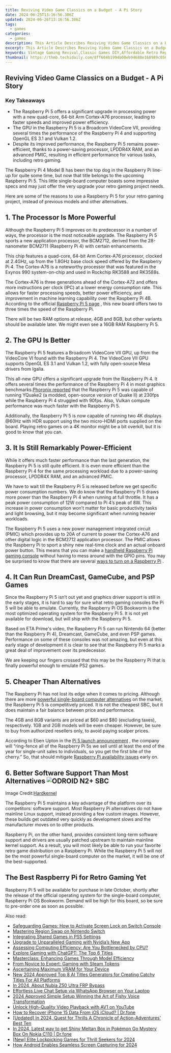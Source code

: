 ```yaml
---
title: Reviving Video Game Classics on a Budget - A Pi Story
date: 2024-06-25T13:16:56.386Z
updated: 2024-06-26T13:16:56.386Z
tags:
  - games
categories:
  - games
description: This Article Describes Reviving Video Game Classics on a Budget - A Pi Story
excerpt: This Article Describes Reviving Video Game Classics on a Budget - A Pi Story
keywords: Vintage Gaming Revival,Classic Games DIY,Affordable Retro Replay,Legacy Video Game Remake,Budget Gaming Rewind,Pi Story Gaming Tips,Low-Cost Game Restoration
thumbnail: https://thmb.techidaily.com/8ff604b1994b08eb94688e168989c0566c68ac5579a7ef54ad52cac70e587e21.jpg
---
```


## Reviving Video Game Classics on a Budget - A Pi Story

### Key Takeaways

* The Raspberry Pi 5 offers a significant upgrade in processing power with a new quad-core, 64-bit Arm Cortex-A76 processor, leading to faster speeds and improved power efficiency.
* The GPU in the Raspberry Pi 5 is a Broadcom VideoCore VII, providing several times the performance of the Raspberry Pi 4 and supporting OpenGL ES 3.1 and Vulkan 1.2.
* Despite its improved performance, the Raspberry Pi 5 remains power-efficient, thanks to a power-saving processor, LPDDR4X RAM, and an advanced PMIC, resulting in efficient performance for various tasks, including retro gaming.

 The Raspberry Pi 4 Model B has been the top dog in the Raspberry Pi line-up for quite some time, but now that title belongs to the upcoming Raspberry Pi 5\. This little single-board computer boasts some impressive specs and may just offer the very upgrade your retro gaming project needs.

 Here are some of the reasons to use a Raspberry Pi 5 for your retro gaming project, instead of previous models and other alternatives.

## 1\. The Processor Is More Powerful

 Although the Raspberry Pi 5 improves on its predecessor in a number of ways, the processor is the most noticeable upgrade. The Raspberry Pi 5 sports a new application processor, the BCM2712, derived from the 28-nanometer BCM2711 (Raspberry Pi 4) with certain enhancements.

 This chip features a quad-core, 64-bit Arm Cortex-A76 processor, clocked at 2.4GHz, up from the 1.8GHz base clock speed offered by the Raspberry Pi 4\. The Cortex-A76 is a noteworthy processor that was featured in the Exynos 990 system-on-chip and used in Rockchip RK3588 and RK3588s.

 The Cortex-A76 is three generations ahead of the Cortex-A72 and offers more instructions per clock (IPC) at a lower energy consumption rate. This allows for faster processing speeds, better power efficiency, and improvement in machine learning capability over the Raspberry Pi 4B. According to the official [Raspberry Pi 5 page](https://www.raspberrypi.com/products/raspberry-pi-5/) , this new board offers two to three times the speed of the Raspberry Pi.

 There will be two RAM options at release, 4GB and 8GB, but other variants should be available later. We might even see a 16GB RAM Raspberry Pi 5.

## 2\. The GPU Is Better

 The Raspberry Pi 5 features a Broadcom VideoCore VII GPU, up from the VideoCore VI found with the Raspberry Pi 4\. The VideoCore VII GPU supports OpenGL ES 3.1 and Vulkan 1.2, with fully open-source Mesa drivers from Igalia.

 This all-new GPU offers a significant upgrade from the Raspberry Pi 4\. It offers several times the performance of the Raspberry Pi 4 in most graphics benchmarks.[Phoronix reported](https://www.phoronix.com/review/raspberry-pi-5-graphics) that the Raspberry Pi 5 was capable of running YQuake2 (a modded, open-source version of Quake II) at 230fps while the Raspberry Pi 4 struggled with 90fps. Also, Vulkan compute performance was much faster with the Raspberry Pi 5.

 Additionally, the Raspberry Pi 5 is now capable of running two 4K displays @60Hz with HDR support using the two micro-HDMI ports supplied on the board. Playing retro games on a 4K monitor might be a bit overkill, but it is good to know that you can.

## 3\. It Is Still Remarkably Power-Efficient

 While it offers much faster performance than the last generation, the Raspberry Pi 5 is still quite efficient. It is even more efficient than the Raspberry Pi 4 for the same processing workload due to a power-saving processor, LPDDR4X RAM, and an advanced PMIC.

 We have to wait till the Raspberry Pi 5 is released before we get specific power consumption numbers. We do know that the Raspberry Pi 5 draws more power than the Raspberry Pi 4 when running at full throttle. It has a peak power consumption of 12W compared to Pi 4’s peak of 8W. This increase in power consumption won’t matter for basic productivity tasks and light browsing, but it may become significant when running heavier workloads.

 The Raspberry Pi 5 uses a new power management integrated circuit (PMIC) which provides up to 20A of current to power the Cortex-A76 and other digital logic in the BCM2712 application processor. The PMIC allows the Raspberry Pi to sport a shiny new real-time clock and an actual onboard power button. This means that you can make a [handheld Raspberry Pi gaming console](https://www.makeuseof.com/portable-retro-gaming-console-build-with-raspberry-pi/) without having to mess around with the GPIO pins. You may be surprised to know that there are several [ways to turn on a Raspberry Pi](https://www.makeuseof.com/how-to-turn-on-a-raspberry-pi/) .

## 4\. It Can Run DreamCast, GameCube, and PSP Games

 Since the Raspberry Pi 5 isn’t out yet and graphics driver support is still in the early stages, it is hard to say for sure what retro gaming consoles the Pi 5 will be able to emulate. Currently, the Raspberry Pi OS Bookworm is the most optimized operating system for the Raspberry Pi 5\. It is not yet available for download, but will ship with the Raspberry Pi 5.

 Based on ETA Prime's video, the Raspberry Pi 5 can run Nintendo 64 (better than the Raspberry Pi 4), Dreamcast, GameCube, and even PSP games. Performance on some of these consoles was not amazing, but even at this early stage of development it is clear to see that the Raspberry Pi 5 marks a great deal of improvement over its predecessor.

 We are keeping our fingers crossed that this may be the Raspberry Pi that is finally powerful enough to emulate PS2 games.

## 5\. Cheaper Than Alternatives

 The Raspberry Pi has not lost its edge when it comes to pricing. Although there are more [powerful single-board computer alternatives](http://www.makeuseof.com/powerful-sbc-extra-computing-power/) on the market, the Raspberry Pi 5 is competitively priced. It is not the cheapest SBC, but it does maintain a fair balance between price and performance.

 The 4GB and 8GB variants are priced at $60 and $80 (excluding taxes), respectively. 1GB and 2GB models will be even cheaper. However, be sure to buy from authorized resellers only, to avoid paying scalper prices.

 According to Eben Upton in the [Pi 5 launch announcement](https://www.raspberrypi.com/news/introducing-raspberry-pi-5/) , the company will “ring-fence all of the Raspberry Pi 5s we sell until at least the end of the year for single-unit sales to individuals, so you get the first bite of the cherry.” So, that should mitigate [Raspberry Pi availability issues](https://www.makeuseof.com/raspberry-pi-stock-levels-finally-improving/) early on.

## 6\. Better Software Support Than Most Alternatives ![ODROID N2+ SBC](https://static1.makeuseofimages.com/wordpress/wp-content/uploads/2023/03/odroidn2aplusa.jpg)

 Image Credit:[Hardkernel](https://www.hardkernel.com/shop/odroid-n2-with-4gbyte-ram-2/)

 The Raspberry Pi 5 maintains a key advantage of the platform over its competitors: software support. Most Raspberry Pi alternatives do not have mainline Linux support, instead providing a few custom images. However, these builds get outdated very quickly as development slows and the manufacturer moves on to other products.

 Raspberry Pi, on the other hand, provides consistent long-term software support and drivers are usually patched upstream to maintain mainline kernel support. As a result, you will most likely be able to run your favorite retro game distribution on a Raspberry Pi. While the Raspberry Pi 5 will not be the most powerful single-board computer on the market, it will be one of the best-supported.

## The Best Raspberry Pi for Retro Gaming Yet

 Raspberry Pi 5 will be available for purchase in late October, shortly after the release of the official operating system for the single-board computer, Raspberry Pi OS Bookworm. Demand will be high for this board, so be sure to pre-order one as soon as possible.


<ins class="adsbygoogle"
     style="display:block"
     data-ad-format="autorelaxed"
     data-ad-client="ca-pub-7571918770474297"
     data-ad-slot="1223367746"></ins>



<ins class="adsbygoogle"
     style="display:block"
     data-ad-client="ca-pub-7571918770474297"
     data-ad-slot="8358498916"
     data-ad-format="auto"
     data-full-width-responsive="true"></ins>

<span class="atpl-alsoreadstyle">Also read:</span>
<div><ul>
<li><a href="https://games-able.techidaily.com/safeguarding-games-how-to-activate-screen-lock-on-switch-console/"><u>Safeguarding Games: How to Activate Screen Lock on Switch Console</u></a></li>
<li><a href="https://games-able.techidaily.com/mastering-region-swap-on-nintendo-switch/"><u>Mastering Region Swap on Nintendo Switch</u></a></li>
<li><a href="https://games-able.techidaily.com/integrating-shared-games-in-ps5-settings/"><u>Integrating Shared Games in PS5 Settings</u></a></li>
<li><a href="https://games-able.techidaily.com/upgrade-to-unparalleled-gaming-with-nvidias-new-app/"><u>Upgrade to Unparalleled Gaming with Nvidia’s New App</u></a></li>
<li><a href="https://games-able.techidaily.com/assessing-computing-efficiency-are-you-bottlenecked-by-cpu/"><u>Assessing Computing Efficiency: Are You Bottlenecked by CPU?</u></a></li>
<li><a href="https://games-able.techidaily.com/1719167112863-explore-gaming-with-chatgpt-the-top-6-titles/"><u>Explore Gaming with ChatGPT: The Top 6 Titles</u></a></li>
<li><a href="https://games-able.techidaily.com/masterclass-enhancing-games-through-model-efficiency/"><u>Masterclass: Enhancing Games Through Model Efficiency</u></a></li>
<li><a href="https://games-able.techidaily.com/from-novice-to-expert-gaming-with-steam-tokens/"><u>From Novice to Expert: Gaming with Steam Tokens</u></a></li>
<li><a href="https://games-able.techidaily.com/ascertaining-maximum-vram-for-your-device/"><u>Ascertaining Maximum VRAM for Your Device</u></a></li>
<li><a href="https://ai-voice-clone.techidaily.com/new-2024-approved-top-8-ai-titles-generators-for-creating-catchy-titles-for-all-platforms/"><u>New 2024 Approved Top 8 AI Titles Generators for Creating Catchy Titles For All Platforms</u></a></li>
<li><a href="https://android-frp.techidaily.com/in-2024-about-nubia-z50-ultra-frp-bypass-by-drfone-android/"><u>In 2024, About Nubia Z50 Ultra FRP Bypass</u></a></li>
<li><a href="https://screen-recording.techidaily.com/effortless-live-chat-setup-via-whatsapp-browser-on-your-laptop/"><u>Effortless Live Chat Setup via WhatsApp Browser on Your Laptop</u></a></li>
<li><a href="https://extra-skills.techidaily.com/2024-approved-simple-setup-winning-the-art-of-fishy-voice-transformation/"><u>2024 Approved  Simple Setup  Winning the Art of Fishy Voice Transformation</u></a></li>
<li><a href="https://youtube-videos.techidaily.com/unlock-high-quality-video-playback-with-av1-on-youtube/"><u>Unlock High-Quality Video Playback with AV1 on YouTube</u></a></li>
<li><a href="https://blog-min.techidaily.com/how-to-recover-iphone-15-data-from-ios-icloud-drfone-by-drfone-ios-data-recovery-ios-data-recovery/"><u>How to Recover iPhone 15 Data From iOS iCloud? | Dr.fone</u></a></li>
<li><a href="https://screen-capture.techidaily.com/updated-in-2024-quest-for-thrills-a-chronicle-of-action-adventures-best-ten/"><u>[Updated] In 2024, Quest for Thrills  A Chronicle of Action-Adventures' Best Ten</u></a></li>
<li><a href="https://android-pokemon-go.techidaily.com/in-2024-latest-way-to-get-shiny-meltan-box-in-pokemon-go-mystery-box-on-nokia-c110-drfone-by-drfone-virtual-android/"><u>In 2024, Latest way to get Shiny Meltan Box in Pokémon Go Mystery Box On Nokia C110 | Dr.fone</u></a></li>
<li><a href="https://screen-video-capture.techidaily.com/new-elite-lockpicking-games-for-thrill-seekers-for-2024/"><u>[New] Elite Lockpicking Games for Thrill Seekers for 2024</u></a></li>
<li><a href="https://visual-screen-recording.techidaily.com/how-android-enables-seamless-screen-capturing-for-2024/"><u>How Android Enables Seamless Screen Capturing for 2024</u></a></li>
</ul></div>
